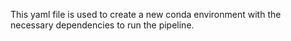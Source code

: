 This yaml file is used to create a new conda environment with the necessary dependencies to run the pipeline.
